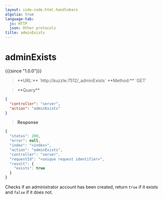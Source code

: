 ```yaml
---
layout: side-code.html.handlebars
algolia: true
language-tab:
  js: HTTP
  json: Other protocols
title: adminExists
---
```


# adminExists

{{{since "1.0.0"}}}


<blockquote class="js">
<p>
**URL:** `http://kuzzle:7512/_adminExists`  
**Method:** `GET`
</p>
</blockquote>

<blockquote class="json">
<p>
**Query**
</p>
</blockquote>


```json
{
  "controller": "server",
  "action": "adminExists"
}
```

>**Response**

```javascript
{
  "status": 200,                     
  "error": null,                     
  "index": "<index>",
  "action": "adminExists",
  "controller": "server",
  "requestId": "<unique request identifier>",
  "result": {
    "exists": true
  }
}
```

Checks if an administrator account has been created, return `true` if it exists and `false` if it does not.
